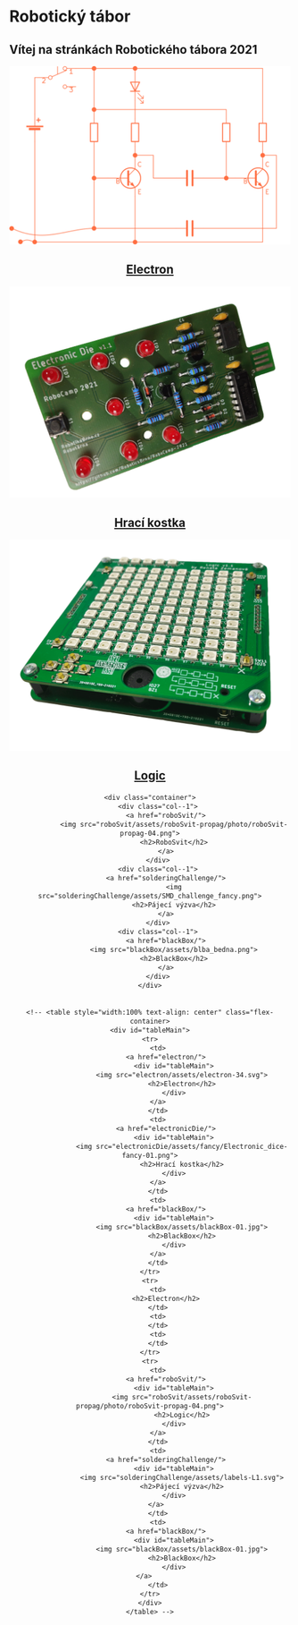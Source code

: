 # Robotický tábor

## Vítej na stránkách Robotického tábora 2021


<div align="center">
    <div class="container">
        <div class="col--1">
            <a href="electron/">
                <img src="electron/assets/electron-34.svg">
                <h2>Electron</h2>
            </a>
        </div>
        <div class="col--1">
            <a href="electronicDie/">
                <img src="electronicDie/assets/fancy/Electronic_dice-fancy-01.png">
                <h2>Hrací kostka</h2>
            </a>
        </div>
        <div class="col--1">
            <a href="logic/">
                <img src="logic/assets/fancy/Logic_fancy-1.png">
                <h2>Logic</h2>
            </a>
        </div>
    </div>

    <div class="container">
        <div class="col--1">
            <a href="roboSvit/">
                <img src="roboSvit/assets/roboSvit-propag/photo/roboSvit-propag-04.png">
                <h2>RoboSvit</h2>
            </a>
        </div>
        <div class="col--1">
            <a href="solderingChallenge/">
                <img src="solderingChallenge/assets/SMD_challenge_fancy.png">
                <h2>Pájecí výzva</h2>
            </a>
        </div>
        <div class="col--1">
            <a href="blackBox/">
                <img src="blackBox/assets/blba_bedna.png">
                <h2>BlackBox</h2>
            </a>
        </div>
    </div>


    <!-- <table style="width:100% text-align: center" class="flex-container>
    <div id="tableMain">
    <tr>
        <td>
            <a href="electron/">
                <div id="tableMain">
                    <img src="electron/assets/electron-34.svg">
                    <h2>Electron</h2>
                </div>
            </a>    
        </td>
        <td>
            <a href="electronicDie/">
                <div id="tableMain">
                    <img src="electronicDie/assets/fancy/Electronic_dice-fancy-01.png">
                    <h2>Hrací kostka</h2>
                </div>
            </a>    
        </td>
        <td>
            <a href="blackBox/">
                <div id="tableMain">
                    <img src="blackBox/assets/blackBox-01.jpg">
                    <h2>BlackBox</h2>
                </div>
            </a>    
        </td>
    </tr>
    <tr>
        <td>
            <h2>Electron</h2>
        </td>
        <td>
        </td>
        <td>
        </td>
    </tr>
    <tr>
        <td>
            <a href="roboSvit/">
                <div id="tableMain">
                    <img src="roboSvit/assets/roboSvit-propag/photo/roboSvit-propag-04.png">
                    <h2>Logic</h2>
                </div>
            </a>    
        </td>
        <td>
            <a href="solderingChallenge/">
                <div id="tableMain">
                    <img src="solderingChallenge/assets/labels-L1.svg">
                    <h2>Pájecí výzva</h2>
                </div>
            </a>     
        </td>
        <td>
            <a href="blackBox/">
                <div id="tableMain">
                    <img src="blackBox/assets/blackBox-01.jpg">
                    <h2>BlackBox</h2>
                </div>
            </a>           
        </td>
    </tr>
    </div>
    </table> -->
</div>

<!-- 
    <hr>

    <hr>

    <hr>
    <a href="electron/">
        <img src="electronicDie/assets/fancy/Electronic_dice-fancy-01.png">
        <h2>Hrací kostka</h2>
    </a>
    <hr> -->



<!-- !!! note
    Lorem ipsum dolor sit amet, consectetur adipiscing elit. Nulla et euismod
    nulla. Curabitur feugiat, tortor non consequat finibus, justo purus auctor
    massa, nec semper lorem quam in massa.

    ``` python
    def bubble_sort(items):
        for i in range(len(items)):
            for j in range(len(items) - 1 - i):
                if items[j] > items[j + 1]:
                    items[j], items[j + 1] = items[j + 1], items[j]
    ```

    Nunc eu odio eleifend, blandit leo a, volutpat sapien. Phasellus posuere in
    sem ut cursus. Nullam sit amet tincidunt ipsum, sit amet elementum turpis.
    Etiam ipsum quam, mattis in purus vitae, lacinia fermentum enim. -->